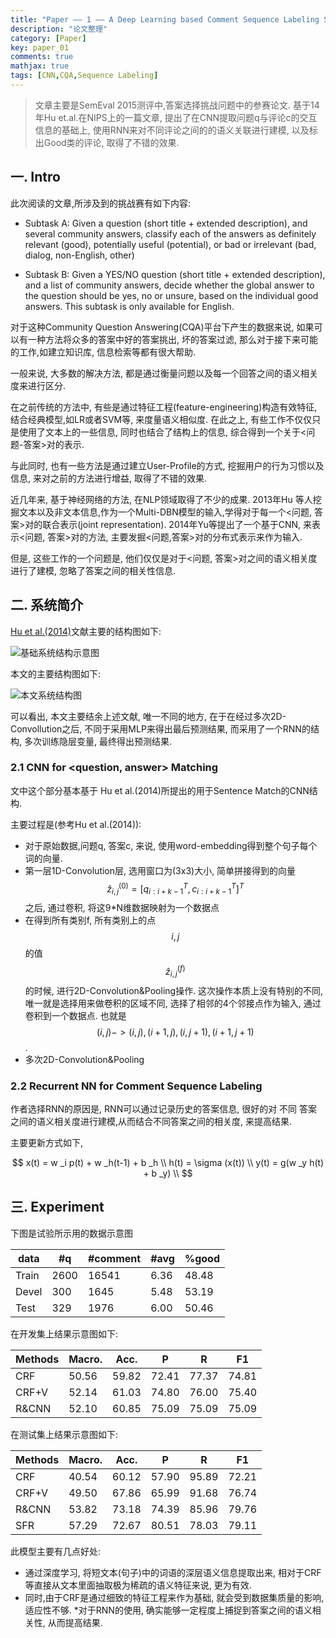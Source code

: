 ```yaml
---
title: "Paper —— 1 —— A Deep Learning based Comment Sequence Labeling System for Answer Selection Challenge X. Zhou’15 SemEval 2015"
description: "论文整理"
category: [Paper]
key: paper_01
comments: true
mathjax: true
tags: [CNN,CQA,Sequence Labeling]
---
```

> 文章主要是SemEval 2015测评中,答案选择挑战问题中的参赛论文. 基于14年Hu et.al.在NIPS上的一篇文章, 提出了在CNN提取问题q与评论c的交互信息的基础上, 使用RNN来对不同评论之间的的语义关联进行建模, 以及标出Good类的评论, 取得了不错的效果.


<!--more-->

## 一. Intro

此次阅读的文章,所涉及到的挑战赛有如下内容:

* Subtask A: Given a question (short title + extended description), and several community answers, classify each of the answers as
definitely relevant (good),
potentially useful (potential), or
bad or irrelevant (bad, dialog, non-English, other)

* Subtask B: Given a YES/NO question (short title + extended description), and a list of community answers, decide whether the global answer to the question should be yes, no or unsure, based on the individual good answers. This subtask is only available for English.

对于这种Community Question Answering(CQA)平台下产生的数据来说, 如果可以有一种方法将众多的答案中好的答案挑出, 坏的答案过滤, 那么对于接下来可能的工作,如建立知识库, 信息检索等都有很大帮助.

一般来说, 大多数的解决方法, 都是通过衡量问题以及每一个回答之间的语义相关度来进行区分.

在之前传统的方法中, 有些是通过特征工程(feature-engineering)构造有效特征, 结合经典模型,如LR或者SVM等, 来度量语义相似度.  在此之上, 有些工作不仅仅只是使用了文本上的一些信息, 同时也结合了结构上的信息, 综合得到一个关于<问题-答案>对的表示.

与此同时, 也有一些方法是通过建立User-Profile的方式, 挖掘用户的行为习惯以及信息, 来对之前的方法进行增益, 取得了不错的效果.

近几年来, 基于神经网络的方法, 在NLP领域取得了不少的成果. 2013年Hu 等人挖掘文本以及非文本信息,作为一个Multi-DBN模型的输入,学得对于每一个<问题, 答案>对的联合表示(joint representation). 2014年Yu等提出了一个基于CNN, 来表示<问题, 答案>对的方法, 主要发掘<问题,答案>对的分布式表示来作为输入.

但是, 这些工作的一个问题是, 他们仅仅是对于<问题, 答案>对之间的语义相关度进行了建模, 忽略了答案之间的相关性信息.

## 二. 系统简介

[Hu et al.(2014)](http://www.hangli-hl.com/uploads/3/1/6/8/3168008/hu-etal-nips2014.pdf)文献主要的结构图如下:

![基础系统结构示意图](http://7u2ldb.com1.z0.glb.clouddn.com/B_HU_CNN_MS.png)

本文的主要结构图如下:

![本文系统结构图](http://7u2ldb.com1.z0.glb.clouddn.com/X_zhou_CNNRNN_QA.png)

可以看出, 本文主要结余上述文献, 唯一不同的地方, 在于在经过多次2D-Convollution之后, 不同于采用MLP来得出最后预测结果, 而采用了一个RNN的结构, 多次训练隐层变量, 最终得出预测结果.

### 2.1 CNN for <question, answer> Matching

文中这个部分基本基于 Hu et al.(2014)所提出的用于Sentence Match的CNN结构.

主要过程是(参考Hu et al.(2014)):

* 对于原始数据,问题q, 答案c, 来说, 使用word-embedding得到整个句子每个词的向量.
* 第一层1D-Convolution层, 选用窗口为(3x3)大小, 简单拼接得到的向量$$\hat{z} _{i,j}^{(0)} = [q _{i:i+k-1}^T, c_{i:i+k-1}^T]^T$$之后, 通过卷积, 将这9*N维数据映射为一个数据点
* 在得到所有类别f, 所有类别上的点$$i,j$$的值$$\hat{z} _{i,j} ^{(f)}$$的时候, 进行2D-Convolution&Pooling操作. 这次操作本质上没有特别的不同,唯一就是选择用来做卷积的区域不同, 选择了相邻的4个邻接点作为输入, 通过卷积到一个数据点. 也就是 $$(i, j) -> (i,j), (i+1,j), (i,j+1), (i+1,j+1)$$.
* 多次2D-Convolution&Pooling

### 2.2 Recurrent NN for Comment Sequence Labeling

作者选择RNN的原因是, RNN可以通过记录历史的答案信息, 很好的对 不同 答案之间的语义相关度进行建模,从而结合不同答案之间的相关度, 来提高结果.

主要更新方式如下,

$$
x(t) = w _i p(t) + w _h(t-1) + b _h \\
h(t) = \sigma (x(t))  \\
y(t) = g(w _y h(t) + b _y) \\
$$

## 三. Experiment

下图是试验所示用的数据示意图

|data|#q|#comment|#avg|%good|
|-|-|-|-|-|
|Train|2600|16541|6.36|48.48|
|Devel|300|1645|5.48|53.19|
|Test|329|1976|6.00|50.46|

在开发集上结果示意图如下:

|Methods|Macro.|Acc.|P|R|F1|
|-|-|-|-|-|-|
|CRF|50.56|59.82|72.41|77.37|74.81|
|CRF+V|52.14|61.03|74.80|76.00|75.40|
|R&CNN|52.10|60.85|75.09|75.09|75.09|

在测试集上结果示意图如下:

|Methods|Macro.|Acc.|P|R|F1|
|-|-|-|-|-|-|
|CRF|40.54|60.12|57.90|95.89|72.21|
|CRF+V|49.50|67.86|65.99|91.68|76.74|
|R&CNN|53.82|73.18|74.39|85.96|79.76|
|SFR|57.29|72.67|80.51|78.03|79.11|

此模型主要有几点好处:

* 通过深度学习, 将短文本(句子)中的词语的深层语义信息提取出来, 相对于CRF等直接从文本里面抽取极为稀疏的语义特征来说, 更为有效.
* 同时,由于CRF是通过细致的特征工程来作为基础, 就会受到数据集质量的影响, 适应性不够.
*对于RNN的使用, 确实能够一定程度上捕捉到答案之间的语义相关性, 从而提高结果.

